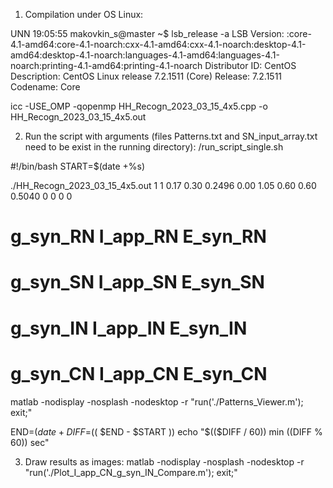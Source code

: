 1. Compilation under OS Linux:

UNN 19:05:55 makovkin_s@master ~$ lsb_release -a
LSB Version:    :core-4.1-amd64:core-4.1-noarch:cxx-4.1-amd64:cxx-4.1-noarch:desktop-4.1-amd64:desktop-4.1-noarch:languages-4.1-amd64:languages-4.1-noarch:printing-4.1-amd64:printing-4.1-noarch
Distributor ID: CentOS
Description:    CentOS Linux release 7.2.1511 (Core)
Release:        7.2.1511
Codename:       Core

icc -USE_OMP -qopenmp HH_Recogn_2023_03_15_4x5.cpp -o HH_Recogn_2023_03_15_4x5.out

2. Run the script with arguments (files Patterns.txt and SN_input_array.txt need to be exist in the running directory):
/run_script_single.sh

#!/bin/bash
START=$(date +%s)

./HH_Recogn_2023_03_15_4x5.out 1 1 0.17 0.30 0.2496 0.00 1.05 0.60 0.60 0.5040 0  0  0  0
#                                  g_syn_RN              I_app_RN              E_syn_RN
#                                       g_syn_SN              I_app_SN            E_syn_SN
#                                            g_syn_IN              I_app_IN          E_syn_IN
#                                                   g_syn_CN            I_app_CN        E_syn_CN
matlab -nodisplay -nosplash -nodesktop -r "run('./Patterns_Viewer.m'); exit;"

END=$(date +%s)
DIFF=$(( $END - $START ))
echo "$(($DIFF / 60)) min $(($DIFF % 60)) sec"

3. Draw results as images:
matlab -nodisplay -nosplash -nodesktop -r "run('./Plot_I_app_CN_g_syn_IN_Compare.m'); exit;"
